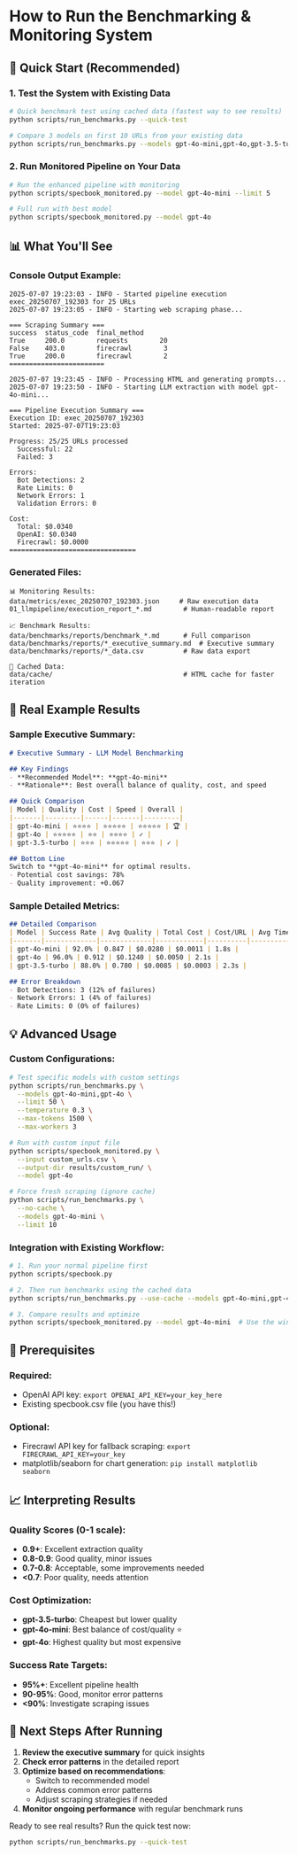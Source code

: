 # How to Run the Benchmarking & Monitoring System

## 🚀 Quick Start (Recommended)

### 1. Test the System with Existing Data
```bash
# Quick benchmark test using cached data (fastest way to see results)
python scripts/run_benchmarks.py --quick-test

# Compare 3 models on first 10 URLs from your existing data
python scripts/run_benchmarks.py --models gpt-4o-mini,gpt-4o,gpt-3.5-turbo --limit 10 --use-cache
```

### 2. Run Monitored Pipeline on Your Data
```bash
# Run the enhanced pipeline with monitoring
python scripts/specbook_monitored.py --model gpt-4o-mini --limit 5

# Full run with best model
python scripts/specbook_monitored.py --model gpt-4o
```

## 📊 What You'll See

### Console Output Example:
```
2025-07-07 19:23:03 - INFO - Started pipeline execution exec_20250707_192303 for 25 URLs
2025-07-07 19:23:05 - INFO - Starting web scraping phase...

=== Scraping Summary ===
success  status_code  final_method
True     200.0        requests        20
False    403.0        firecrawl        3
True     200.0        firecrawl        2
========================

2025-07-07 19:23:45 - INFO - Processing HTML and generating prompts...
2025-07-07 19:23:50 - INFO - Starting LLM extraction with model gpt-4o-mini...

=== Pipeline Execution Summary ===
Execution ID: exec_20250707_192303
Started: 2025-07-07T19:23:03

Progress: 25/25 URLs processed
  Successful: 22
  Failed: 3

Errors:
  Bot Detections: 2
  Rate Limits: 0
  Network Errors: 1
  Validation Errors: 0

Cost:
  Total: $0.0340
  OpenAI: $0.0340
  Firecrawl: $0.0000
================================
```

### Generated Files:
```
📊 Monitoring Results:
data/metrics/exec_20250707_192303.json     # Raw execution data
01_llmpipeline/execution_report_*.md        # Human-readable report

📈 Benchmark Results:
data/benchmarks/reports/benchmark_*.md      # Full comparison
data/benchmarks/reports/*_executive_summary.md  # Executive summary
data/benchmarks/reports/*_data.csv          # Raw data export

💾 Cached Data:
data/cache/                                 # HTML cache for faster iteration
```

## 🎯 Real Example Results

### Sample Executive Summary:
```markdown
# Executive Summary - LLM Model Benchmarking

## Key Findings
- **Recommended Model**: **gpt-4o-mini**
- **Rationale**: Best overall balance of quality, cost, and speed

## Quick Comparison
| Model | Quality | Cost | Speed | Overall |
|-------|---------|------|-------|---------|
| gpt-4o-mini | ⭐⭐⭐⭐ | ⭐⭐⭐⭐⭐ | ⭐⭐⭐⭐⭐ | 🏆 |
| gpt-4o | ⭐⭐⭐⭐⭐ | ⭐⭐ | ⭐⭐⭐⭐ | ✓ |
| gpt-3.5-turbo | ⭐⭐⭐ | ⭐⭐⭐⭐⭐ | ⭐⭐⭐ | ✓ |

## Bottom Line
Switch to **gpt-4o-mini** for optimal results.
- Potential cost savings: 78%
- Quality improvement: +0.067
```

### Sample Detailed Metrics:
```markdown
## Detailed Comparison
| Model | Success Rate | Avg Quality | Total Cost | Cost/URL | Avg Time |
|-------|-------------|-------------|------------|----------|----------|
| gpt-4o-mini | 92.0% | 0.847 | $0.0280 | $0.0011 | 1.8s |
| gpt-4o | 96.0% | 0.912 | $0.1240 | $0.0050 | 2.1s |
| gpt-3.5-turbo | 88.0% | 0.780 | $0.0085 | $0.0003 | 2.3s |

## Error Breakdown
- Bot Detections: 3 (12% of failures)
- Network Errors: 1 (4% of failures)
- Rate Limits: 0 (0% of failures)
```

## 💡 Advanced Usage

### Custom Configurations:
```bash
# Test specific models with custom settings
python scripts/run_benchmarks.py \
  --models gpt-4o-mini,gpt-4o \
  --limit 50 \
  --temperature 0.3 \
  --max-tokens 1500 \
  --max-workers 3

# Run with custom input file
python scripts/specbook_monitored.py \
  --input custom_urls.csv \
  --output-dir results/custom_run/ \
  --model gpt-4o

# Force fresh scraping (ignore cache)
python scripts/run_benchmarks.py \
  --no-cache \
  --models gpt-4o-mini \
  --limit 10
```

### Integration with Existing Workflow:
```bash
# 1. Run your normal pipeline first
python scripts/specbook.py

# 2. Then run benchmarks using the cached data
python scripts/run_benchmarks.py --use-cache --models gpt-4o-mini,gpt-4o

# 3. Compare results and optimize
python scripts/specbook_monitored.py --model gpt-4o-mini  # Use the winner
```

## 🔧 Prerequisites

### Required:
- OpenAI API key: `export OPENAI_API_KEY=your_key_here`
- Existing specbook.csv file (you have this!)

### Optional:
- Firecrawl API key for fallback scraping: `export FIRECRAWL_API_KEY=your_key`
- matplotlib/seaborn for chart generation: `pip install matplotlib seaborn`

## 📈 Interpreting Results

### Quality Scores (0-1 scale):
- **0.9+**: Excellent extraction quality
- **0.8-0.9**: Good quality, minor issues
- **0.7-0.8**: Acceptable, some improvements needed
- **<0.7**: Poor quality, needs attention

### Cost Optimization:
- **gpt-3.5-turbo**: Cheapest but lower quality
- **gpt-4o-mini**: Best balance of cost/quality ⭐
- **gpt-4o**: Highest quality but most expensive

### Success Rate Targets:
- **95%+**: Excellent pipeline health
- **90-95%**: Good, monitor error patterns
- **<90%**: Investigate scraping issues

## 🎯 Next Steps After Running

1. **Review the executive summary** for quick insights
2. **Check error patterns** in the detailed report
3. **Optimize based on recommendations**:
   - Switch to recommended model
   - Address common error patterns
   - Adjust scraping strategies if needed
4. **Monitor ongoing performance** with regular benchmark runs

Ready to see real results? Run the quick test now:
```bash
python scripts/run_benchmarks.py --quick-test
```